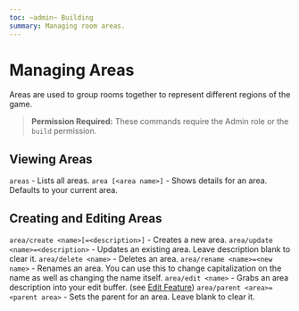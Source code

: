 ```yaml
---
toc: ~admin~ Building
summary: Managing room areas.
---
```

# Managing Areas

Areas are used to group rooms together to represent different regions of the game. 

> **Permission Required:** These commands require the Admin role or the `build` permission.

## Viewing Areas

`areas` - Lists all areas.
`area [<area name>]` - Shows details for an area.  Defaults to your current area.

## Creating and Editing Areas

`area/create <name>[=<description>]` - Creates a new area.
`area/update <name>=<description>` - Updates an existing area.  Leave description blank to clear it.
`area/delete <name>` - Deletes an area.
`area/rename <name>=<new name>` - Renames an area.  You can use this to change capitalization on the name as well as changing the name itself.
`area/edit <name>` - Grabs an area description into your edit buffer. (see [Edit Feature](/help/edit))
`area/parent <area>=<parent area>` - Sets the parent for an area.  Leave blank to clear it.